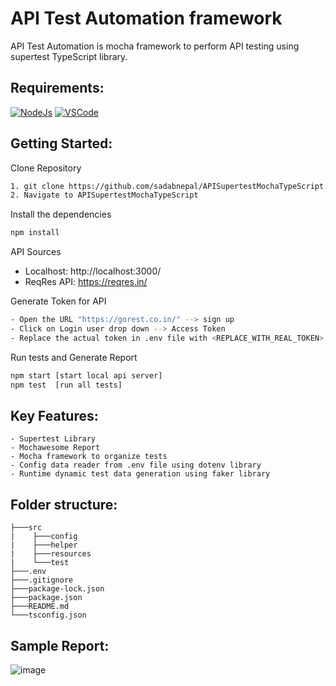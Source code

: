 # API Test Automation framework
API Test Automation is mocha framework to perform API testing using supertest TypeScript library.

## Requirements:
[![NodeJs](https://img.shields.io/badge/-NodeJS%20v12%20OR%20later-%23339933?logo=npm)](https://nodejs.org/en/download/)
[![VSCode](https://img.shields.io/badge/-Visual%20Studio%20Code-%233178C6?logo=visual-studio-code)](https://code.visualstudio.com/download)

## Getting Started:
Clone Repository
```bash
1. git clone https://github.com/sadabnepal/APISupertestMochaTypeScript.git
2. Navigate to APISupertestMochaTypeScript
```

Install the dependencies
```bash
npm install
```

API Sources
- Localhost: http://localhost:3000/
- ReqRes API: https://reqres.in/

Generate Token for API
```bash
- Open the URL "https://gorest.co.in/" --> sign up
- Click on Login user drop down --> Access Token
- Replace the actual token in .env file with <REPLACE_WITH_REAL_TOKEN>
```

Run tests and Generate Report
```bash
npm start [start local api server]
npm test  [run all tests]
```

## Key Features:
	- Supertest Library
	- Mochawesome Report
	- Mocha framework to organize tests
	- Config data reader from .env file using dotenv library
	- Runtime dynamic test data generation using faker library

## Folder structure:
```
├───src
|    ├───config
|    ├───helper
|    ├───resources
|    └───test
├───.env
├───.gitignore
├───package-lock.json
├───package.json
├───README.md
└───tsconfig.json
```

## Sample Report:
![image](https://user-images.githubusercontent.com/65847528/147535771-ca694f06-1270-4f6c-b26b-18dc9d9c4c74.png)
